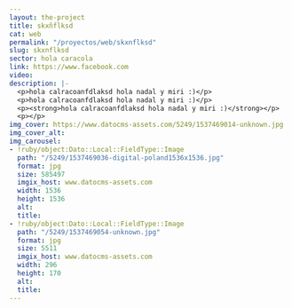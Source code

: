 ```yaml
---
layout: the-project
title: skxñflksd
cat: web
permalink: "/proyectos/web/skxnflksd"
slug: skxnflksd
sector: hola caracola
link: https://www.facebook.com
video: 
description: |-
  <p>hola calracoanfdlaksd hola nadal y miri :)</p>
  <p>hola calracoanfdlaksd hola nadal y miri :)</p>
  <p><strong>hola calracoanfdlaksd hola nadal y miri :)</strong></p>
  <p></p>
img_cover: https://www.datocms-assets.com/5249/1537469014-unknown.jpg
img_cover_alt: 
img_carousel:
- !ruby/object:Dato::Local::FieldType::Image
  path: "/5249/1537469036-digital-poland1536x1536.jpg"
  format: jpg
  size: 585497
  imgix_host: www.datocms-assets.com
  width: 1536
  height: 1536
  alt: 
  title: 
- !ruby/object:Dato::Local::FieldType::Image
  path: "/5249/1537469054-unknown.jpg"
  format: jpg
  size: 5511
  imgix_host: www.datocms-assets.com
  width: 296
  height: 170
  alt: 
  title: 
---
```


